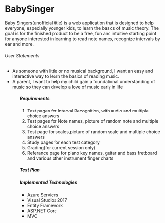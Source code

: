 # BabySinger
<p>Baby Singers(unofficial title) is a web application that is designed to help everyone, especially younger kids, to learn the basics of music theory. The goal is for the finished product to be a free, fun and intuitive starting point for anyone interested in learning to read note names, recognize intervals by ear and more.</p>

<h6>User Statements</h6>
 <ul>
  <li>As someone with little or no musical background, I want an easy and interactive way to learn the basics of reading music.</li>
  <li>A parent, I want to help my child gain a foundational understanding of music so they can develop a love of music early in life</li>
 <ul>

<h5>Requirements</h5>
 <ol>
  <li>Test pages for Interval Recognition, with audio and multiple choice answers</li>
  <li>Test pages for Note names, picture of random note and multiple choice answers</li>
  <li>Test page for scales,picture of random scale and multiple choice answers</li>
  <li>Study pages for each test category</li>
  <li>Grading(for current session only)</li>
  <li>Referance page for piano key names, guitar and bass fretboard and various other instrument finger charts</li>
 </ol>
 
 <h5>Test Plan</h5>
 
 
 
<h5>Implemented Technologies</h5>
<ul>
  <li>Azure Services</li>
  <li>Visual Studios 2017</li>
  <li>Entity Framework</li>
  <li>ASP.NET Core</li>
  <li>MVC</li>
</ui>
